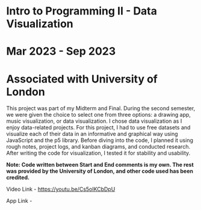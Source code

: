 # Intro to Programming II - Data Visualization

# Mar 2023 - Sep 2023

# Associated with University of London

This project was part of my Midterm and Final. During the second semester, we were given the choice to select one from three options: a drawing app, music visualization, or data visualization. I chose data visualization as I enjoy data-related projects. For this project, I had to use free datasets and visualize each of their data in an informative and graphical way using JavaScript and the p5 library. Before diving into the code, I planned it using rough notes, project logs, and kanban diagrams, and conducted research. After writing the code for visualization, I tested it for stability and usability.

**Note: Code written between Start and End comments is my own. The rest was provided by the University of London, and other code used has been credited.**

Video Link - https://youtu.be/Cs5oIKCbDpU

App Link -